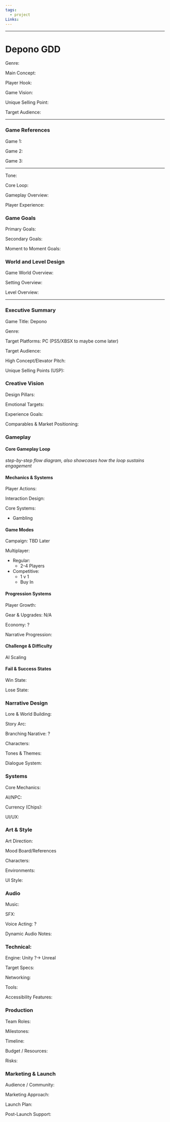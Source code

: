 ```yaml
---
tags:
  - project
Links:
---
```

---
# Depono GDD

Genre:

Main Concept:

Player Hook:

Game Vision:

Unique Selling Point:

Target Audience:

---
### Game References

Game 1:

Game 2:

Game 3:

---

Tone:

Core Loop:

Gameplay Overview:

Player Experience:

### Game Goals

Primary Goals:

Secondary Goals:

Moment to Moment Goals:

### World and Level Design

Game World Overview:

Setting Overview:

Level Overview:

---
### Executive Summary

Game Title: Depono

Genre: 

Target Platforms: PC (PS5/XBSX to maybe come later)

Target Audience: 

High Concept/Elevator Pitch: 

Unique Selling Points (USP):

### Creative Vision

Design Pillars:

Emotional Targets:

Experience Goals:

Comparables & Market Positioning:

### Gameplay

#### Core Gameplay Loop

*step-by-step flow diagram, also showcases how the loop sustains engagement*

#### Mechanics & Systems

Player Actions: 

Interaction Design:

Core Systems:
- Gambling

#### Game Modes

Campaign: TBD Later

Multiplayer:
- Regular:
	- 2-4 Players
- Competitive:
	- 1 v 1
	- Buy In

#### Progression Systems

Player Growth: 

Gear & Upgrades: N/A

Economy: ?

Narrative Progression: 

#### Challenge & Difficulty

AI Scaling

#### Fail & Success States

Win State: 

Lose State: 

### Narrative Design

Lore & World Building:

Story Arc: 

Branching Narative: ?

Characters:

Tones & Themes: 

Dialogue System:

### Systems

Core Mechanics:

AI/NPC: 

Currency (Chips): 

UI/UX: 

### Art & Style

Art Direction: 

Mood Board/References

Characters:

Environments:

UI Style:

### Audio

Music:

SFX:

Voice Acting: ?

Dynamic Audio Notes:

### Technical:

Engine: Unity ?-> Unreal

Target Specs: 

Networking: 

Tools:

Accessibility Features:

### Production

Team Roles:

Milestones: 

Timeline: 

Budget / Resources:

Risks: 

### Marketing & Launch

Audience / Community: 

Marketing Approach: 

Launch Plan: 

Post-Launch Support:






